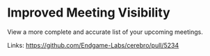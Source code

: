 # Improved Meeting Visibility

View a more complete and accurate list of your upcoming meetings.

Links:
https://github.com/Endgame-Labs/cerebro/pull/5234
